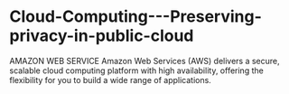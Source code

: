 # Cloud-Computing---Preserving-privacy-in-public-cloud
AMAZON WEB SERVICE Amazon Web Services (AWS) delivers a secure, scalable cloud computing platform with high availability, offering the flexibility for you to build a wide range of applications.
